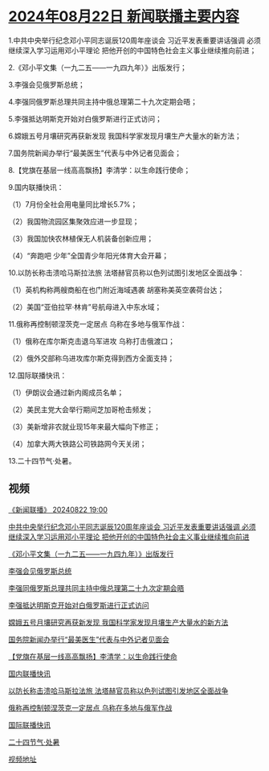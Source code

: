 # [2024年08月22日 新闻联播主要内容](https://tv.cctv.com/lm/xwlb/day/20240822.shtml)

1.中共中央举行纪念邓小平同志诞辰120周年座谈会 习近平发表重要讲话强调 必须继续深入学习运用邓小平理论 把他开创的中国特色社会主义事业继续推向前进；

2.《邓小平文集（一九二五——一九四九年）》出版发行；

3.李强会见俄罗斯总统；

4.李强同俄罗斯总理共同主持中俄总理第二十九次定期会晤；

5.李强抵达明斯克开始对白俄罗斯进行正式访问；

6.嫦娥五号月壤研究再获新发现 我国科学家发现月壤生产大量水的新方法；

7.国务院新闻办举行“最美医生”代表与中外记者见面会；

8.【党旗在基层一线高高飘扬】李清学：以生命践行使命；

9.国内联播快讯：

（1）7月份全社会用电量同比增长5.7%；

（2）我国物流园区集聚效应进一步显现；

（3）我国加快农林植保无人机装备创新应用；

（4）“奔跑吧 少年”全国青少年阳光体育大会开幕；

10.以防长称击溃哈马斯拉法旅 法塔赫官员称以色列试图引发地区全面战争：

（1）英机构称两艘商船在也门附近海域遇袭 胡塞称美英空袭荷台达；

（2）美国“亚伯拉罕·林肯”号航母进入中东水域；

11.俄称再控制顿涅茨克一定居点 乌称在多地与俄军作战：

（1）俄称在库尔斯克击退乌军进攻 乌称打击俄渡口；

（2）俄外交部称乌进攻库尔斯克得到西方全面支持；

12.国际联播快讯：

（1）伊朗议会通过新内阁成员名单；

（2）美民主党大会举行期间芝加哥枪击频发；

（3）美新增非农就业现15年来最大幅向下修正；

（4）加拿大两大铁路公司铁路网今天关闭；

13.二十四节气·处暑。

## 视频

[《新闻联播》 20240822 19:00](https://tv.cctv.com/2024/08/22/VIDECmn0K888JGUmriuIwuQt240822.shtml)

[中共中央举行纪念邓小平同志诞辰120周年座谈会 习近平发表重要讲话强调 必须继续深入学习运用邓小平理论 把他开创的中国特色社会主义事业继续推向前进](https://tv.cctv.com/2024/08/22/VIDEEAvpQrga8jPb6gS2mtjs240822.shtml)

[《邓小平文集（一九二五——一九四九年）》出版发行](https://tv.cctv.com/2024/08/22/VIDEwv98MvC7QIdKp0K3rqPo240822.shtml)

[李强会见俄罗斯总统](https://tv.cctv.com/2024/08/22/VIDEKgFWzDR3VJYTTuSZ3dxp240822.shtml)

[李强同俄罗斯总理共同主持中俄总理第二十九次定期会晤](https://tv.cctv.com/2024/08/22/VIDEDY3EC9CUsp1wCJnpdzfr240822.shtml)

[李强抵达明斯克开始对白俄罗斯进行正式访问](https://tv.cctv.com/2024/08/22/VIDEyLKK3YxXr1YJxKCWhrah240822.shtml)

[嫦娥五号月壤研究再获新发现 我国科学家发现月壤生产大量水的新方法](https://tv.cctv.com/2024/08/22/VIDEgrtuoqmHhtOQnzfCNGTn240822.shtml)

[国务院新闻办举行“最美医生”代表与中外记者见面会](https://tv.cctv.com/2024/08/22/VIDEayII6Lk7HZWt03J69oIy240822.shtml)

[【党旗在基层一线高高飘扬】李清学：以生命践行使命](https://tv.cctv.com/2024/08/22/VIDEey2zmmjKjdxpX5U9tVz6240822.shtml)

[国内联播快讯](https://tv.cctv.com/2024/08/22/VIDEBnutg1ZNSyWDGRB1KF6K240822.shtml)

[以防长称击溃哈马斯拉法旅 法塔赫官员称以色列试图引发地区全面战争](https://tv.cctv.com/2024/08/22/VIDEWDEIAL3ypHoZ1f3GLCiH240822.shtml)

[俄称再控制顿涅茨克一定居点 乌称在多地与俄军作战](https://tv.cctv.com/2024/08/22/VIDEPnntCIVKwahWZrVOYzVb240822.shtml)

[国际联播快讯](https://tv.cctv.com/2024/08/22/VIDEmcAIGQeMffDTbh3senTP240822.shtml)

[二十四节气·处暑](https://tv.cctv.com/2024/08/22/VIDETOUPGELTKPXxyU1GIzth240822.shtml)

[视频地址](https://tv.cctv.com/lm/xwlb/day/20240822.shtml) 

